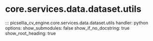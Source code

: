 # core.services.data.dataset.utils

::: picsellia_cv_engine.core.services.data.dataset.utils
    handler: python
    options:
        show_submodules: false
        show_if_no_docstring: true
        show_root_heading: true
